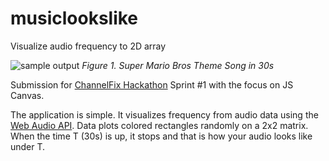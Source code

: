 # musiclookslike
Visualize audio frequency to 2D array

![sample output](http://i.imgur.com/0DYELBm.png)
*Figure 1. Super Mario Bros Theme Song in 30s*

Submission for [ChannelFix Hackathon](https://github.com/channelfix/hackathons) Sprint #1 with the focus on JS Canvas.

The application is simple.
It visualizes frequency from audio data using the [Web Audio API](https://developer.mozilla.org/en-US/docs/Web/API/Web_Audio_API).
Data plots colored rectangles randomly on a 2x2 matrix. When the time T (30s) is up, it stops and that is how your audio looks
like under T.
